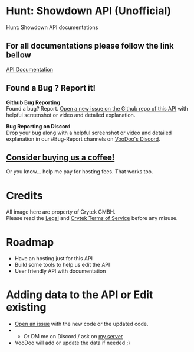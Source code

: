 # Hunt: Showdown API (Unofficial)
Hunt: Showdown API documentations

## For all documentations please follow the link bellow   
[API Documentation](https://dearvoodoo.fr/api/hunt/)

## Found a Bug ? Report it!
**Github Bug Reporting**  
Found a bug? Report. [Open a new issue on the Github repo of this API](https://github.com/dearvoodoo/Hunt-Showdown-API/issues) with helpful screenshot or video and detailed explanation.

**Bug Reporting on Discord**  
Drop your bug along with a helpful screenshot or video and detailed explanation in our #Bug-Report channels on [VooDoo's Discord](https://discord.gg/XeeXPA7).

## [Consider buying us a coffee!](https://ko-fi.com/voodoo_)
Or you know... help me pay for hosting fees. That works too.

# Credits
All image here are property of Crytek GMBH.     
Please read the [Legal](https://www.huntshowdown.com/legal) and [Crytek Terms of Service](https://www.crytek.com/terms) before any misuse.

# Roadmap
* Have an hosting just for this API
* Build some tools to help us edit the API
* User friendly API with documentation

# Adding data to the API or Edit existing
* [Open an issue](https://github.com/dearvoodoo/Hunt-Showdown-API/issues) with the new code or the updated code.
* * Or DM me on Discord / ask on [my server](https://discord.com/invite/CMtHvCrCdv)
* VooDoo will add or update the data if needed ;)
